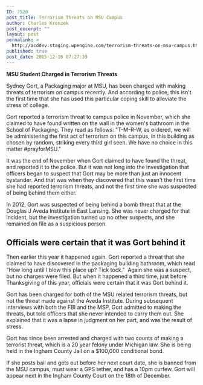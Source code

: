 ```yaml
---
ID: 7520
post_title: Terrorism Threats on MSU Campus
author: Charles Kronzek
post_excerpt: ""
layout: post
permalink: >
  http://acddev.staging.wpengine.com/terrorism-threats-on-msu-campus.html
published: true
post_date: 2015-12-16 07:27:39
---
```

<b>MSU Student Charged in Terrorism Threats</b>

Sydney Gort, a Packaging major at MSU, has been charged with making threats of terrorism on campus recently. And according to police, this isn't the first time that she has used this particular coping skill to alleviate the stress of college.<!--more-->

<span style="font-weight: 400;">Gort reported a terrorism threat to campus police in November, which she claimed to have found written on the wall in the women's bathroom in the School of Packaging. They read as follows: "</span><span style="font-weight: 400;">T-M-R-W, as ordered, we will be administering the first act of terrorism on this campus, in this building as chosen by random, striking every third girl seen. We have no choice in this matter #prayforMSU."</span>

<span style="font-weight: 400;">It was the end of November when Gort claimed to have found the threat, and reported it to the police. But it was not long into the investigation that officers began to suspect that Gort may be more than just an innocent bystander. And that was when they discovered that this wasn't the first time she had reported terrorism threats, and not the first time she was suspected of being behind them either.</span>

<span style="font-weight: 400;">In 2012, Gort was suspected of being behind a bomb threat that at the Douglas J Aveda Institute in East Lansing. She was never charged for that incident, but the investigation turned up no other suspects, and she remained on file as a suspicious person.</span>


<h2>Officials were certain that it was Gort behind it</h2>

<span style="font-weight: 400;">Then earlier this year it happened again. Gort reported a threat that she claimed to have discovered in the packaging building bathroom, which read "How long until I blow this place up? Tick tock."  Again she was a suspect, but no charges were filed. But when it happened a third time, just before Thanksgiving of this year, officials were certain that it was Gort behind it.</span>

<span style="font-weight: 400;">Gort has been charged for both of the MSU related terrorism threats, but not the threat made against the Aveda Institute. During subsequent interviews with both the FBI and the MSP, Gort admitted to making the threats, but told officers that she never intended to carry them out. She explained that it was a lapse in judgment on her part, and was the result of stress.</span>

<span style="font-weight: 400;">Gort has since been arrested and charged with two counts of making a terrorist threat, which is a 20 year felony under Michigan law. She is being held in the Ingham County Jail on a $100,000 conditional bond.</span>

<span style="font-weight: 400;">If she posts bail and gets out before her next court date, she is banned from the MSU campus, must wear a GPS tether, and has a 10pm curfew. Gort will appear next in the Ingham County Court on the 18th of December.</span>